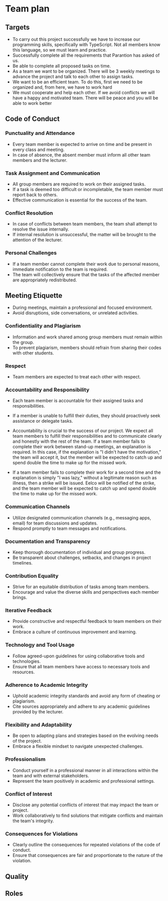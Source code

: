 # Team plan

## Targets
- To carry out this project successfully we have to increase our programming skills, specifically
  with TypeScript. Not all members know this language, so we must learn and practice.
- Successfully complete all the requirements that Parantion has asked of us.
- Be able to complete all proposed tasks on time.
- As a team we want to be organized. There will be 3 weekly meetings to advance the project 
  and talk to each other to assign tasks.
- We want to be an efficient team. To do this, first we need to be organized and, from here, 
  we have to work hard
- We must cooperate and help each other. If we avoid conflicts we will have a happy and motivated 
  team. There will be peace and you will be able to work better

## Code of Conduct
### Punctuality and Attendance
- Every team member is expected to arrive on time and be present in every class and meeting.
- In case of absence, the absent member must inform all other team members and the lecturer.

### Task Assignment and Communication
- All group members are required to work on their assigned tasks.
- If a task is deemed too difficult or incompletable, the team member must report back to others.
- Effective communication is essential for the success of the team.


### Conflict Resolution
- In case of conflicts between team members, the team shall attempt to resolve the issue internally.
- If internal resolution is unsuccessful, the matter will be brought to the attention of the lecturer.

### Personal Challenges
- If a team member cannot complete their work due to personal reasons, immediate notification to the team is required.
- The team will collectively ensure that the tasks of the affected member are appropriately redistributed.

## Meeting Etiquette
- During meetings, maintain a professional and focused environment.
- Avoid disruptions, side conversations, or unrelated activities.

### Confidentiality and Plagiarism
- Information and work shared among group members must remain within the group.
- To prevent plagiarism, members should refrain from sharing their codes with other students.

### Respect
- Team members are expected to treat each other with respect.

### Accountability and Responsibility
- Each team member is accountable for their assigned tasks and responsibilities.
- If a member is unable to fulfill their duties, they should proactively seek assistance or delegate tasks.
- Accountability is crucial to the success of our project. We expect all team members to fulfill their responsibilities
  and to communicate clearly and honestly with the rest of the team. If a team member fails to complete their work
  between stand-up meetings, an explanation is required. In this case, if the explanation is "I didn't have the
  motivation," the team will accept it, but the member will be expected to catch up and spend double the time to
  make up for the missed work.

- If a team member fails to complete their work for a second time and the explanation is simply "I was lazy," without
  a legitimate reason such as illness, then a strike will be issued. Eelco will be notified of the strike, and the
  team member will be expected to catch up and spend double the time to make up for the missed work.

### Communication Channels
- Utilize designated communication channels (e.g., messaging apps, email) for team discussions and updates.
- Respond promptly to team messages and notifications.

### Documentation and Transparency
- Keep thorough documentation of individual and group progress.
- Be transparent about challenges, setbacks, and changes in project timelines.

### Contribution Equality
- Strive for an equitable distribution of tasks among team members.
- Encourage and value the diverse skills and perspectives each member brings.

### Iterative Feedback
- Provide constructive and respectful feedback to team members on their work.
- Embrace a culture of continuous improvement and learning.

### Technology and Tool Usage
- Follow agreed-upon guidelines for using collaborative tools and technologies.
- Ensure that all team members have access to necessary tools and resources.

### Adherence to Academic Integrity
- Uphold academic integrity standards and avoid any form of cheating or plagiarism.
- Cite sources appropriately and adhere to any academic guidelines provided by the lecturer.

### Flexibility and Adaptability
- Be open to adapting plans and strategies based on the evolving needs of the project.
- Embrace a flexible mindset to navigate unexpected challenges.

### Professionalism
- Conduct yourself in a professional manner in all interactions within the team and with external stakeholders.
- Represent the team positively in academic and professional settings.

### Conflict of Interest
- Disclose any potential conflicts of interest that may impact the team or project.
- Work collaboratively to find solutions that mitigate conflicts and maintain the team's integrity.

### Consequences for Violations
- Clearly outline the consequences for repeated violations of the code of conduct.
- Ensure that consequences are fair and proportionate to the nature of the violation.


## Quality

## Roles